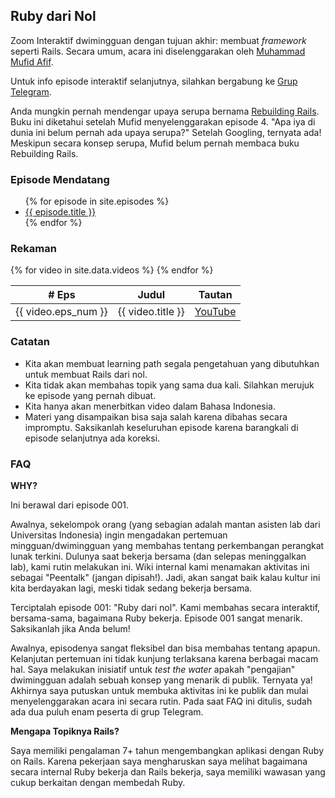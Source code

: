 ## Ruby dari Nol

Zoom Interaktif dwimingguan dengan tujuan akhir: membuat *framework* seperti Rails.
Secara umum, acara ini diselenggarakan oleh [Muhammad Mufid Afif](https://mufid.github.io).

Untuk info episode interaktif selanjutnya, silahkan bergabung ke
[Grup Telegram](https://t.me/RubyDariNol).

Anda mungkin pernah mendengar upaya serupa bernama [Rebuilding Rails](http://rebuilding-rails.com/).
Buku ini diketahui setelah Mufid menyelenggarakan episode 4. "Apa iya di dunia ini belum
pernah ada upaya serupa?" Setelah Googling, ternyata ada! Meskipun secara konsep
serupa, Mufid belum pernah membaca buku Rebuilding Rails.

### Episode Mendatang

<ul>
{% for episode in site.episodes %}
<li><a href="{{ episode.url }}">{{ episode.title }}</a></li>
{% endfor %}
</ul>

### Rekaman

<table>
  <thead>
    <th>&#35; Eps</th>
    <th>Judul</th>
    <th>Tautan</th>
  </thead>
  {% for video in site.data.videos %}
    <tr>
      <td>{{ video.eps_num }}</td>
      <td>{{ video.title }}</td>
      <td>
        <a href="{{ video.link }}">YouTube</a>
      </td>
    </tr>
  {% endfor %}
</table>

### Catatan

- Kita akan membuat learning path segala pengetahuan yang dibutuhkan untuk membuat Rails dari nol.
- Kita tidak akan membahas topik yang sama dua kali. Silahkan merujuk ke episode yang pernah dibuat.
- Kita hanya akan menerbitkan video dalam Bahasa Indonesia.
- Materi yang disampaikan bisa saja salah karena dibahas secara impromptu. Saksikanlah
  keseluruhan episode karena barangkali di episode selanjutnya ada koreksi.

### FAQ

**WHY?**

Ini berawal dari episode 001.

Awalnya, sekelompok orang (yang sebagian adalah mantan asisten lab dari
Universitas Indonesia) ingin mengadakan pertemuan mingguan/dwimingguan yang membahas
tentang perkembangan perangkat lunak terkini. Dulunya saat bekerja bersama
(dan selepas meninggalkan lab), kami rutin melakukan ini. Wiki internal kami menamakan
aktivitas ini sebagai "Peentalk" (jangan dipisah!). Jadi, akan sangat baik kalau
kultur ini kita berdayakan lagi, meski tidak sedang bekerja bersama.

Terciptalah episode 001: "Ruby dari nol". Kami membahas secara interaktif, bersama-sama,
bagaimana Ruby bekerja. Episode 001 sangat menarik. Saksikanlah jika Anda belum!

Awalnya, episodenya sangat fleksibel dan bisa membahas tentang apapun. Kelanjutan
pertemuan ini tidak kunjung terlaksana karena berbagai macam hal. Saya melakukan
inisiatif untuk *test the water* apakah "pengajian" dwimingguan adalah sebuah
konsep yang menarik di publik. Ternyata ya! Akhirnya saya putuskan untuk membuka
aktivitas ini ke publik dan mulai menyelenggarakan acara ini secara rutin. Pada
saat FAQ ini ditulis, sudah ada dua puluh enam peserta di grup Telegram.

**Mengapa Topiknya Rails?**

Saya memiliki pengalaman 7+ tahun mengembangkan aplikasi dengan Ruby on Rails.
Karena pekerjaan saya mengharuskan saya melihat bagaimana secara internal
Ruby bekerja dan Rails bekerja, saya memiliki wawasan yang cukup berkaitan
dengan membedah Ruby.
